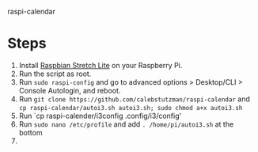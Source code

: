 raspi-calendar

# Steps

1. Install [Raspbian Stretch Lite](https://www.raspberrypi.org/downloads/raspbian/) on your Raspberry Pi.
2. Run the script as root.
3. Run `sudo raspi-config` and go to advanced options > Desktop/CLI > Console Autologin, and reboot.
4. Run `git clone https://github.com/calebstutzman/raspi-calendar` and `cp raspi-calendar/autoi3.sh autoi3.sh; sudo chmod a+x autoi3.sh`
5. Run `cp raspi-calender/i3config .config/i3/config'
6. Run `sudo nano /etc/profile` and add `. /home/pi/autoi3.sh` at the bottom
7. 
